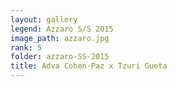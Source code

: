 ```yaml
---
layout: gallery
legend: Azzaro S/S 2015
image_path: azzaro.jpg
rank: 5
folder: azzaro-SS-2015
title: Adva Cohen-Paz x Tzuri Gueta
---
```

